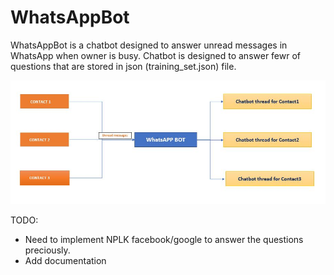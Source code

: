 # WhatsAppBot
WhatsAppBot is a chatbot designed to answer unread messages in WhatsApp when owner is busy.
Chatbot is designed to answer fewr of questions that are stored in json (training_set.json) file.


![WhatsApp desgin](WhatsappDesign.JPG)

TODO: 
- Need to implement NPLK facebook/google to answer the questions preciously.
- Add documentation
